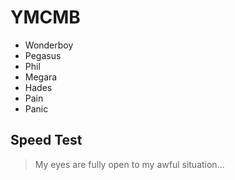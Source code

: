 # YMCMB
* Wonderboy
* Pegasus
* Phil
* Megara
* Hades
* Pain
* Panic

## Speed Test
>My eyes are fully open to my awful situation...
